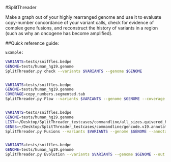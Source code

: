 #SplitThreader

Make a graph out of your highly rearranged genome and use it to evaluate copy-number concordance of your variant calls, check for evidence of complex gene fusions, and reconstruct the history of variants in a region (such as why an oncogene has become amplified). 


##Quick reference guide:
```bash
Example:

VARIANTS=tests/sniffles.bedpe
GENOME=tests/human_hg19.genome
SplitThreader.py check --variants $VARIANTS --genome $GENOME


VARIANTS=tests/sniffles.bedpe
GENOME=tests/human_hg19.genome
COVERAGE=copy_numbers.segmented.tab
SplitThreader.py Flow --variants $VARIANTS --genome $GENOME --coverage $COVERAGE --out flow_test


VARIANTS=tests/sniffles.bedpe
GENOME=tests/human_hg19.genome
LIST=~/Desktop/SplitThreader_testcases/commandline/all_sizes.quivered_hq.fusion_finder.mtc99.mlcbp100.mdbl100kb.bedpe.with_abundance.pair.genes.summary.2_fl_reads.bedpe.list
GENES=~/Desktop/SplitThreader_testcases/commandline/gencode.v19.annotation.gtf.genes.bed
SplitThreader.py Fusions --variants $VARIANTS --genome $GENOME --annotation $GENES --list $LIST --out test


VARIANTS=tests/sniffles.bedpe
GENOME=tests/human_hg19.genome
SplitThreader.py Evolution --variants $VARIANTS --genome $GENOME --out evolution_test --chrom 17 --start 37000000 --end 41000000


